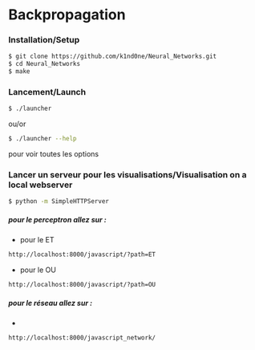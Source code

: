 # Backpropagation

### Installation/Setup


```sh
$ git clone https://github.com/k1nd0ne/Neural_Networks.git
$ cd Neural_Networks
$ make
```
### Lancement/Launch

```sh
$ ./launcher
```

ou/or

```sh
$ ./launcher --help
```
 pour voir toutes les options
 
### Lancer un serveur pour les visualisations/Visualisation on a local webserver
```sh
$ python -m SimpleHTTPServer
```
##### pour le perceptron allez sur :
 - pour le ET
```sh
http://localhost:8000/javascript/?path=ET
```
 - pour le OU
```sh
http://localhost:8000/javascript/?path=OU
```
##### pour le réseau allez sur :
  - 
```sh
http://localhost:8000/javascript_network/
```
